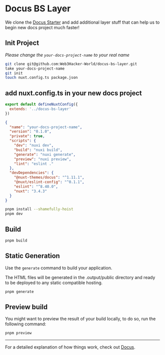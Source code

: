 # Docus BS Layer

We clone the [Docus Starter](https://github.com/nuxt-themes/docus-docs-starter) and add additional layer stuff that can help us to begin new docs project much faster!

## Init Project

*Please change the `your-docs-project-name` to your real name*

```bash
git clone git@github.com:Web3Hacker-World/docus-bs-layer.git
take your-docs-project-name
git init
touch nuxt.config.ts package.json
```

## add nuxt.config.ts in your new docs project
```js [nuxt.config.ts]
export default defineNuxtConfig({
  extends: '../docus-bs-layer'
})
```

```json [package.json]
{
  "name": "your-docs-project-name",
  "version": "0.1.0",
  "private": true,
  "scripts": {
    "dev": "nuxi dev",
    "build": "nuxi build",
    "generate": "nuxi generate",
    "preview": "nuxi preview",
    "lint": "eslint ."
  },
  "devDependencies": {
    "@nuxt-themes/docus": "^1.11.1",
    "@nuxt/eslint-config": "^0.1.1",
    "eslint": "^8.40.0",
    "nuxt": "3.4.3"
  }
}
```

```bash
pnpm install --shamefully-hoist
pnpm dev
```

## Build

```bash
pnpm build
```

## Static Generation

Use the `generate` command to build your application.

The HTML files will be generated in the .output/public directory and ready to be deployed to any static compatible hosting.

```bash
pnpm generate
```

## Preview build

You might want to preview the result of your build locally, to do so, run the following command:

```bash
pnpm preview
```

---

For a detailed explanation of how things work, check out [Docus](https://docus.dev).
